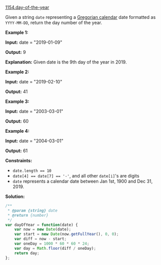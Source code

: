 [1154.day-of-the-year](https://leetcode.com/problems/day-of-the-year/)  

Given a string `date` representing a [Gregorian calendar](https://en.wikipedia.org/wiki/Gregorian_calendar) date formatted as `YYYY-MM-DD`, return the day number of the year.

**Example 1:**

  
**Input:** date = "2019-01-09"
  
**Output:** 9
  
**Explanation:** Given date is the 9th day of the year in 2019.
  

**Example 2:**

  
**Input:** date = "2019-02-10"
  
**Output:** 41
  

**Example 3:**

  
**Input:** date = "2003-03-01"
  
**Output:** 60
  

**Example 4:**

  
**Input:** date = "2004-03-01"
  
**Output:** 61
  

**Constraints:**

*   `date.length == 10`
*   `date[4] == date[7] == '-'`, and all other `date[i]`'s are digits
*   `date` represents a calendar date between Jan 1st, 1900 and Dec 31, 2019.  



**Solution:**  

```javascript
/**
 * @param {string} date
 * @return {number}
 */
var dayOfYear = function(date) {
    var now = new Date(date);
    var start = new Date(now.getFullYear(), 0, 0);
    var diff = now - start;
    var oneDay = 1000 * 60 * 60 * 24;
    var day = Math.floor(diff / oneDay);
    return day;
};
```
      